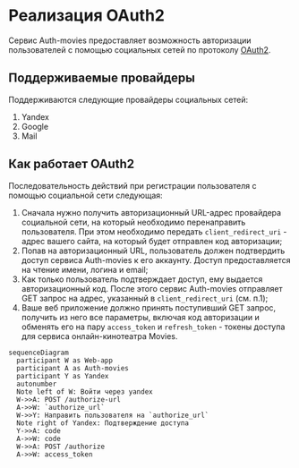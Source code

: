 # Реализация OAuth2

Сервис Auth-movies предоставляет возможность авторизации пользователей с помощью социальных сетей
по протоколу [OAuth2](https://ru.wikipedia.org/wiki/OAuth).

## Поддерживаемые провайдеры
Поддерживаются следующие провайдеры социальных сетей:

1. Yandex
2. Google
3. Mail

## Как работает OAuth2
Последовательность действий при регистрации пользователя с помощью социальной сети следующая:

1. Сначала нужно получить авторизационный URL-адрес провайдера социальной сети, на который
необходимо перенаправить пользователя. При этом необходимо передать `client_redirect_uri` - адрес
вашего сайта, на который будет отправлен код авторизации;
2. Попав на авторизационный URL, пользователь должен подтвердить доступ сервиса Auth-movies к его
аккаунту. Доступ предоставляется на чтение имени, логина и email;
3. Как только пользователь подтверждает доступ, ему выдается авторизационный код. После этого
сервис Auth-movies отправляет GET запрос на адрес, указанный в `client_redirect_uri` (см. п.1);
4. Ваше веб приложение должно принять поступивший GET запрос, получить из него все параметры,
включая код авторизации и обменять его на пару `access_token` и `refresh_token` - токены доступа
для сервиса онлайн-кинотеатра Movies.

``` mermaid
sequenceDiagram
  participant W as Web-app
  participant A as Auth-movies
  participant Y as Yandex
  autonumber
  Note left of W: Войти через yandex
  W->>A: POST /authorize-url
  A->>W: `authorize_url`
  W->>Y: Направить пользователя на `authorize_url`
  Note right of Yandex: Подтверждение доступа
  Y->>A: code
  A->>W: code
  W->>A: POST /authorize
  A->>W: access_token
```
